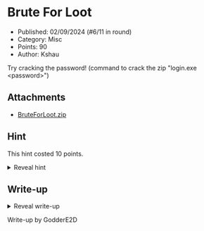 # Brute For Loot

- Published: 02/09/2024 (#6/11 in round)
- Category: Misc
- Points: 90
- Author: Kshau

Try cracking the password! (command to crack the zip "login.exe \<password>")

## Attachments

- [BruteForLoot.zip](BruteForLoot.zip)

## Hint

This hint costed 10 points.

<details>
<summary>Reveal hint</summary>

Make a python script that tries a password from rockyou

</details>

## Write-up

<details>
<summary>Reveal write-up</summary>

Since we know that it's a password, it can be a common one where a
[dictionary attack](https://en.wikipedia.org/wiki/Dictionary_attack) can be used to crack it. Based off the previous
challenge, `rockyou.txt` was used as the wordlist. We can write a script to iterate through the wordlist and determine
the password.

<!-- TODO: Include actual script -->

After writing the script, we now know the password, which is `nicole1`.

Flag: `csd{GmoWiViKVkfZnLvO3moQnAB96lp}`

</details>

Write-up by GodderE2D
